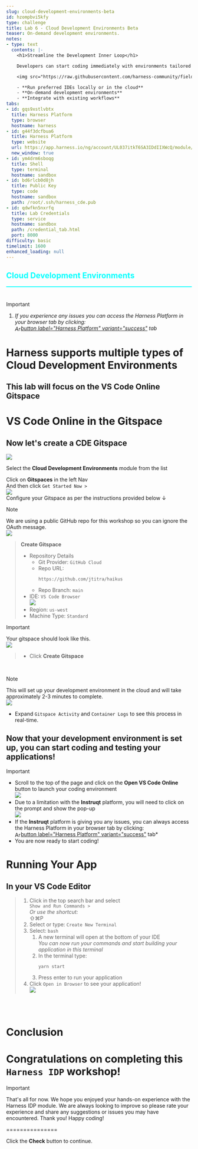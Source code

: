 ```yaml
---
slug: cloud-development-environments-beta
id: hzompbvi5kfy
type: challenge
title: Lab 6 - Cloud Development Environments Beta
teaser: On-demand development environments.
notes:
- type: text
  contents: |-
    <h1>Streamline the Development Inner Loop</h1>

    Developers can start coding immediately with environments tailored to their projects, accessible from anywhere while maintaining familiarity with their preferred tools.

    <img src="https://raw.githubusercontent.com/harness-community/field-workshops/harness-se/se-workshop-idp/assets/images/cde_streamline_dev_loop.png" width="800" style="display: inline; vertical-align: center;">

    - **Run preferred IDEs locally or in the cloud**
    - **On-demand development environments**
    - **Integrate with existing workflows**
tabs:
- id: gqs9xstlvbtx
  title: Harness Platform
  type: browser
  hostname: harness
- id: g44f3dcfbua6
  title: Harness Platform
  type: website
  url: https://app.harness.io/ng/account/UL037itkT6SA3IDdIIXWcQ/module/cde/orgs/WorkshopOrg/projects
  new_window: true
- id: ym4drm6sboqg
  title: Shell
  type: terminal
  hostname: sandbox
- id: bd6rlcb0d8jh
  title: Public Key
  type: code
  hostname: sandbox
  path: /root/.ssh/harness_cde.pub
- id: qdwfkn5nxrfq
  title: Lab Credentials
  type: service
  hostname: sandbox
  path: /credential_tab.html
  port: 8000
difficulty: basic
timelimit: 1600
enhanced_loading: null
---
```


<style type="text/css" rel="stylesheet">
hr.cyan { background-color: cyan; color: cyan; height: 2px; margin-bottom: -10px; }
h2.cyan { color: cyan; }
</style><h2 class="cyan">Cloud Development Environments</h2>
<hr class="cyan">
<br><br>

> [!IMPORTANT]
> 1) *If you experience any issues you can access the Harness Platform in your browser tab by clicking: \
>  <img src="https://raw.githubusercontent.com/harness-community/field-workshops/harness-se/assets/images/arrow-up-right-from-square.svg" alt="Arrow icon" width="16" height="16" style="display: inline; vertical-align: middle;">[button label="Harness Platform" variant="success"](tab-1) tab*

# Harness supports multiple types of Cloud Development Environments
## This lab will focus on the VS Code Online Gitspace

VS Code Online in the Gitspace
===
## Now let's create a CDE Gitspace
![](https://raw.githubusercontent.com/harness-community/field-workshops/harness-se/assets/images/module_cde.png)

Select the **Cloud Development Environments** module from the list <br>

Click on **Gitspaces** in the left Nav <br>
And then click `Get Started Now >` <br>
![](https://raw.githubusercontent.com/harness-community/field-workshops/harness-se/se-workshop-idp/assets/images/cde_get_started_now.png) <br>
Configure your Gitspace as per the instructions provided below ↓ <br>

> [!NOTE]
> We are using a public GitHub repo for this workshop so you can ignore the OAuth message. \
>     ![](https://raw.githubusercontent.com/harness-community/field-workshops/harness-se/se-workshop-idp/assets/images/cde_github_configure_oauth.png)


> **Create Gitspace**
> - Repository Details
>   - Git Provider: `GitHub Cloud`
>   - Repo URL: <pre>`https://github.com/jtitra/haikus`</pre>
>   - Repo Branch: `main`
> - IDE: `VS Code Browser` \
>    ![](https://raw.githubusercontent.com/harness-community/field-workshops/harness-se/se-workshop-idp/assets/images/cde_vs_code_browser.png)
> - Region: `us-west`
> - Machine Type: `Standard`

> [!IMPORTANT]
> Your gitspace should look like this. \
>     ![](https://raw.githubusercontent.com/harness-community/field-workshops/harness-se/se-workshop-idp/assets/images/cde_gitspace_configuration.png)

> - Click **Create Gitspace**

<br>


> [!NOTE]
> This will set up your development environment in the cloud and will take approximately 2-3 minutes to complete. \
>     ![](https://raw.githubusercontent.com/harness-community/field-workshops/harness-se/se-workshop-idp/assets/images/cde_gitspace_starting.png)
> - Expand `Gitspace Activity` and `Container Logs` to see this process in real-time.

## Now that your development environment is set up, you can start coding and testing your applications!
> [!IMPORTANT]
> - Scroll to the top of the page and click on the **Open VS Code Online** button to launch your coding environment \
>     ![](https://raw.githubusercontent.com/harness-community/field-workshops/harness-se/se-workshop-idp/assets/images/cde_open_vs_code_online.png)
> - Due to a limitation with the **Instruqt** platform, you will need to click on the prompt and show the pop-up \
>     ![](https://raw.githubusercontent.com/harness-community/field-workshops/harness-se/se-workshop-idp/assets/images/cde_instruqt_allow_pop_up.png)
> - If the **Instruqt** platform is giving you any issues, you can always access the Harness Platform in your browser tab by clicking: \
>  <img src="https://raw.githubusercontent.com/harness-community/field-workshops/harness-se/assets/images/arrow-up-right-from-square.svg" alt="Arrow icon" width="16" height="16" style="display: inline; vertical-align: middle;">[button label="Harness Platform" variant="success"](tab-1) tab*
> - You are now ready to start coding!

Running Your App
===
## In your VS Code Editor

> 1) Click in the top search bar and select <br> `Show and Run Commands >` \
>  *Or use the shortcut:* <div class="monaco-keybinding" custom-hover="true" aria-label="Shift+Command+P" style="color: var(--vscode-keybindingLabel-foreground);"><span class="monaco-keybinding-key" style="background-color: var(--vscode-keybindingLabel-background); border-top-color: ; border-right-color: ; border-bottom-color: var(--vscode-keybindingLabel-bottomBorder); border-left-color: ; box-shadow: inset 0 -1px 0 var(--vscode-widget-shadow);">⇧</span><span class="monaco-keybinding-key" style="background-color: var(--vscode-keybindingLabel-background); border-top-color: ; border-right-color: ; border-bottom-color: var(--vscode-keybindingLabel-bottomBorder); border-left-color: ; box-shadow: inset 0 -1px 0 var(--vscode-widget-shadow);">⌘</span><span class="monaco-keybinding-key" style="background-color: var(--vscode-keybindingLabel-background); border-top-color: ; border-right-color: ; border-bottom-color: var(--vscode-keybindingLabel-bottomBorder); border-left-color: ; box-shadow: inset 0 -1px 0 var(--vscode-widget-shadow);">P</span></div>
> 1) Select or type: `Create New Terminal`
> 1) Select: `bash`
>    1) A new terminal will open at the bottom of your IDE \
>         *You can now run your commands and start building your application in this terminal*
>    1) In the terminal type: <pre>`yarn start`</pre>
>    1) Press enter to run your application
> 1) Click `Open in Browser` to see your application! \
>     ![](https://raw.githubusercontent.com/harness-community/field-workshops/harness-se/se-workshop-idp/assets/images/cde_open_in_browser.png)


<br><br>

Conclusion
===

# Congratulations on completing this `Harness IDP` workshop!
> [!IMPORTANT]
> That's all for now. We hope you enjoyed your hands-on experience with the Harness IDP module. We are always looking to improve so please rate your experience and share any suggestions or issues you may have encountered. Thank you! Happy coding!


===============

Click the **Check** button to continue.
